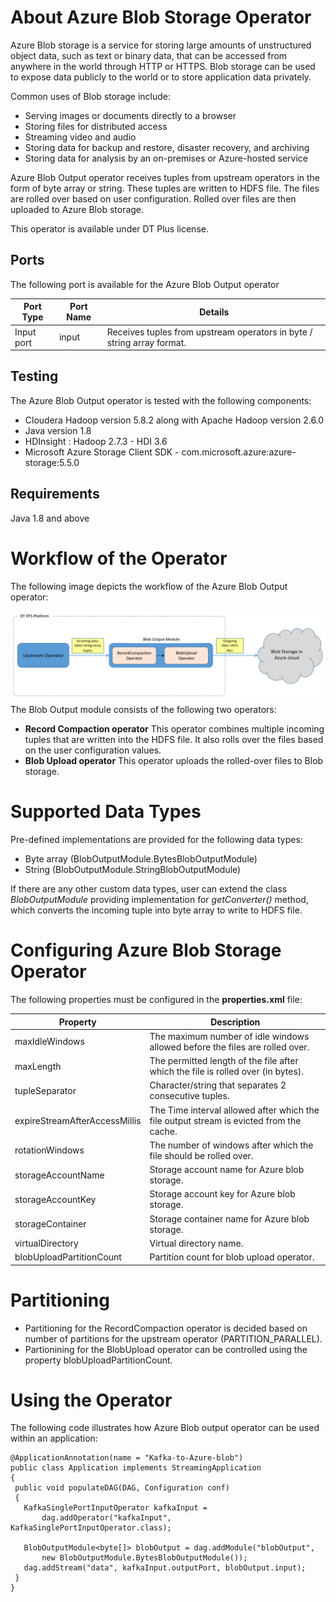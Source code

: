 # About Azure Blob Storage Operator

Azure Blob storage is a service for storing large amounts of unstructured object data, such as text or binary data, that can be accessed from anywhere in the world through HTTP or HTTPS. Blob storage can be used to expose data publicly to the world or to store application data privately.

Common uses of Blob storage include:

- Serving images or documents directly to a browser
- Storing files for distributed access
- Streaming video and audio
- Storing data for backup and restore, disaster recovery, and archiving
- Storing data for analysis by an on-premises or Azure-hosted service

Azure Blob Output operator receives tuples from upstream operators in the form of byte array or string. These tuples are written to HDFS file. The files are rolled over based on user configuration. Rolled over files are then uploaded to Azure Blob storage.

This operator is available under DT Plus license.

## Ports

The following port is available for the Azure Blob Output operator

| **Port Type** | **Port Name** | **Details** |
| --- | --- | --- |
| Input port | input | Receives tuples from upstream operators in byte / string array format. |

## Testing

The Azure Blob Output operator  is tested with the following components:

- Cloudera Hadoop version 5.8.2 along with Apache Hadoop version 2.6.0
- Java version 1.8
- HDInsight : Hadoop 2.7.3 - HDI 3.6
- Microsoft Azure Storage Client SDK - com.microsoft.azure:azure-storage:5.5.0

## Requirements

Java 1.8 and above

# Workflow of the Operator

The following image depicts the workflow of the Azure Blob Output operator:

 ![](images/azureblob_workflow.png)
The Blob Output module consists of the following two operators:

- **Record Compaction operator**
This operator combines multiple incoming tuples that are written into the HDFS file. It also rolls over the files based on the user configuration values.
- **Blob Upload operator**
This operator uploads the rolled-over files to Blob storage.

# Supported Data Types

Pre-defined implementations are provided for the following data types:

- Byte array (BlobOutputModule.BytesBlobOutputModule)
- String (BlobOutputModule.StringBlobOutputModule)

If there are any other custom data types, user can extend the class _BlobOutputModule_ providing implementation for _getConverter()_ method, which converts the incoming tuple into byte array to write to HDFS file.

# Configuring Azure Blob Storage Operator

The following properties must be configured in the **properties.xml** file:

| **Property** | **Description** |
| --- | --- |
| maxIdleWindows | The maximum number of idle windows allowed before the files are rolled over. |
| maxLength | The permitted length of the file after which the file is rolled over (in bytes). |
| tupleSeparator | Character/string that separates 2 consecutive tuples. |
| expireStreamAfterAccessMillis | The Time interval allowed after which the file output stream is evicted from the cache. |
| rotationWindows | The number of windows after which the file should be rolled over. |
| storageAccountName | Storage account name for Azure blob storage. |
| storageAccountKey | Storage account key for Azure blob storage. |
| storageContainer | Storage container name for Azure blob storage. |
| virtualDirectory | Virtual directory name. |
| blobUploadPartitionCount | Partition count for blob upload operator. |

# Partitioning

- Partitioning for the RecordCompaction operator is decided based on number of partitions for the upstream operator (PARTITION\_PARALLEL).
- Partionining for the BlobUpload operator can be controlled using the property blobUploadPartitionCount.

# Using the Operator

The following code illustrates how Azure Blob output operator can be used within an application:

```
@ApplicationAnnotation(name = "Kafka-to-Azure-blob")
public class Application implements StreamingApplication
{
 public void populateDAG(DAG, Configuration conf)
 {
   KafkaSinglePortInputOperator kafkaInput =
       dag.addOperator("kafkaInput", KafkaSinglePortInputOperator.class);

   BlobOutputModule<byte[]> blobOutput = dag.addModule("blobOutput",
       new BlobOutputModule.BytesBlobOutputModule());
   dag.addStream("data", kafkaInput.outputPort, blobOutput.input);
 }
}
```
